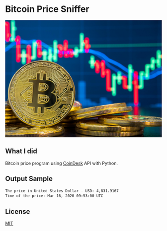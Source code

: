 # Bitcoin Price Sniffer

![Bitcoin](images/Bitcoin.jpg)

## What I did

Bitcoin price program using [CoinDesk](https://www.coindesk.com/coindesk-api) API with Python.

## Output Sample

```bash
The price in United States Dollar - USD: 4,831.9167
Time of the price: Mar 16, 2020 09:53:00 UTC
```

## License
[MIT](LICENSE)